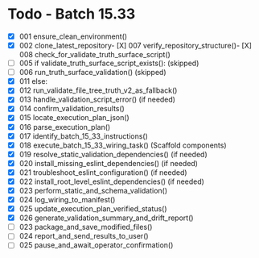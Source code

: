 # Todo - Batch 15.33

- [X] 001 ensure_clean_environment()
- [X] 002 clone_latest_repository- [X] 007     verify_repository_structure()- [X] 008 check_for_validate_truth_surface_script()
- [ ] 005 if validate_truth_surface_script_exists(): (skipped)
- [ ] 006     run_truth_surface_validation() (skipped)
- [X] 011 else:
- [X] 012     run_validate_file_tree_truth_v2_as_fallback()
- [X] 013 handle_validation_script_error() (if needed)
- [X] 014 confirm_validation_results()
- [X] 015 locate_execution_plan_json()
- [X] 016 parse_execution_plan()
- [X] 017 identify_batch_15_33_instructions()
- [X] 018 execute_batch_15_33_wiring_task() (Scaffold components)
- [X] 019 resolve_static_validation_dependencies() (if needed)
- [X] 020 install_missing_eslint_dependencies() (if needed)
- [X] 021 troubleshoot_eslint_configuration() (if needed)
- [X] 022 install_root_level_eslint_dependencies() (if needed)
- [X] 023 perform_static_and_schema_validation()
- [X] 024 log_wiring_to_manifest()
- [X] 025 update_execution_plan_verified_status()
- [X] 026 generate_validation_summary_and_drift_report()
- [ ] 023 package_and_save_modified_files()
- [ ] 024 report_and_send_results_to_user()
- [ ] 025 pause_and_await_operator_confirmation()

